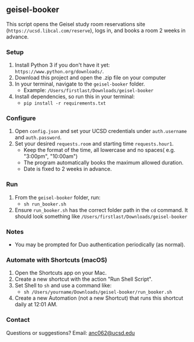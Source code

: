 ## geisel-booker

This script opens the Geisel study room reservations site (`https://ucsd.libcal.com/reserve`), logs in, and books a room 2 weeks in advance.

### Setup
1. Install Python 3 if you don't have it yet: `https://www.python.org/downloads/`.
2. Download this project and open the .zip file on your computer
3. In your terminal, navigate to the `geisel-booker` folder.
   - Example: `/Users/firstlast/Downloads/geisel-booker`
4. Install dependencies, so run this in your terminal:
   - `pip install -r requirements.txt`

### Configure
1. Open `config.json` and set your UCSD credentials under `auth.username` and `auth.password`.
2. Set your desired `requests.room` and starting time `requests.hour1`.
   - Keep the format of the time, all lowercase and no spaces( e.g. "3:00pm", "10:00am")
   - The program automatically books the maximum allowed duration.
   - Date is fixed to 2 weeks in advance.

### Run
1. From the `geisel-booker` folder, run:
   - `sh run_booker.sh`
2. Ensure `run_booker.sh` has the correct folder path in the `cd` command. It should look something like `/Users/firstlast/Downloads/geisel-booker`

### Notes
- You may be prompted for Duo authentication periodically (as normal).

### Automate with Shortcuts (macOS)
1. Open the Shortcuts app on your Mac.
2. Create a new shortcut with the action "Run Shell Script".
3. Set Shell to `sh` and use a command like:
   - `sh /Users/yourname/Downloads/geisel-booker/run_booker.sh`
4. Create a new Automation (not a new Shortcut) that runs this shortcut daily at 12:01 AM.

### Contact
Questions or suggestions? Email: anc062@ucsd.edu